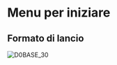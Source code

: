 # Menu per iniziare

## Formato di lancio
![D0BASE_30](https://doc.smeup.com/immagini/MBDOC_OGG-P_D0CO00A/D0BASE_30.png)